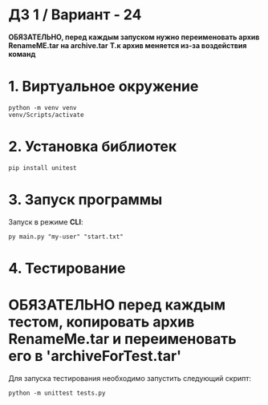 # ДЗ 1 / Вариант - 24
**ОБЯЗАТЕЛЬНО, перед каждым запуском нужно переименовать архив RenameME.tar на archive.tar**
**Т.к архив меняется из-за воздействия команд**

# 1. Виртуальное окружение

```shell
python -m venv venv
venv/Scripts/activate
```

# 2. Установка библиотек

```shell
pip install unitest
```

# 3. Запуск программы

Запуск в режиме **CLI**:

```shell
py main.py "my-user" "start.txt"
```

# 4. Тестирование

# ОБЯЗАТЕЛЬНО перед каждым тестом, копировать архив RenameMe.tar и переименовать его в 'archiveForTest.tar'

Для запуска тестирования необходимо запустить следующий скрипт:

```shell
python -m unittest tests.py
```